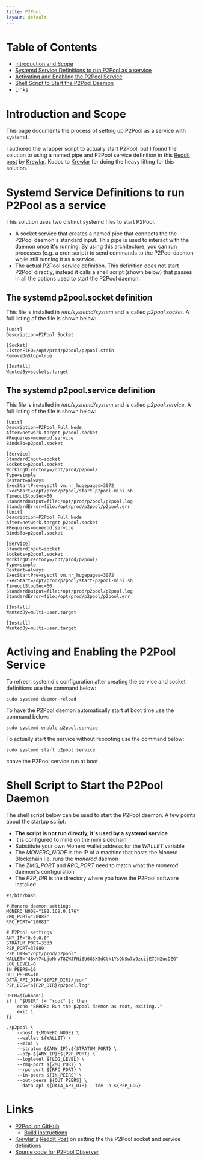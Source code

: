 ```yaml
---
title: P2Pool
layout: default
---
```


# Table of Contents

* [Introduction and Scope](#introduction-and-scope)
* [Systemd Service Definitions to run P2Pool as a service](#systemd-service-definitions-to-run-p2pool-as-a-service)
* [Activating and Enabling the P2Pool Service](#activing-and-enabling-the-p2pool-service)
* [Shell Script to Start the P2Pool Daemon](#shell-script-to-start-the-p2pool-daemon)
* [Links](#links)

# Introduction and Scope

This page documents the process of setting up P2Pool as a service with systemd.

I authored the wrapper script to actually start P2Pool, but I found the solution to using a named pipe and P2Pool service definition in this [Reddit post](https://www.reddit.com/r/MoneroMining/comments/12w28m6/comment/jhffnn8/?utm_source=share&utm_medium=web2x&context=3&rdt=38081) by [Krewlar](https://www.reddit.com/user/krewlar/). Kudos to [Krewlar](https://www.reddit.com/user/krewlar/) for doing the heavy lifting for this solution.

# Systemd Service Definitions to run P2Pool as a service

This solution uses two distinct systemd files to start P2Pool.

* A socket service that creates a named pipe that connects the the P2Pool daemon's standard input. This pipe is used to interact with the daemon once it's running. By using this architecture, you can run processes (e.g. a cron script) to send commands to the P2Pool daemon while still running it as a service.
* The actual P2Pool service definition. This definition does not start P2Pool directly, instead it calls a shell script (shown below) that passes in all the options used to start the P2Pool daemon.

## The systemd p2pool.socket definition

This file is installed in */etc/systemd/system* and is called *p2pool.socket*. A full listing of the file is shown below:

```
[Unit]
Description=P2Pool Socket

[Socket]
ListenFIFO=/opt/prod/p2pool/p2pool.stdin
RemoveOnStop=true

[Install]
WantedBy=sockets.target
```

## The systemd p2pool.service definition

This file is installed in */etc/systemd/system* and is called *p2pool.service*. A full listing of the file is shown below:

```
[Unit]
Description=P2Pool Full Node
After=network.target p2pool.socket
#Requires=monerod.service
BindsTo=p2pool.socket

[Service]
StandardInput=socket
Sockets=p2pool.socket
WorkingDirectory=/opt/prod/p2pool/
Type=simple
Restart=always
ExecStartPre=sysctl vm.nr_hugepages=3072
ExecStart=/opt/prod/p2pool/start-p2pool-mini.sh
TimeoutStopSec=60
StandardOutput=file:/opt/prod/p2pool/p2pool.log
StandardError=file:/opt/prod/p2pool/p2pool.err
[Unit]
Description=P2Pool Full Node
After=network.target p2pool.socket
#Requires=monerod.service
BindsTo=p2pool.socket

[Service]
StandardInput=socket
Sockets=p2pool.socket
WorkingDirectory=/opt/prod/p2pool/
Type=simple
Restart=always
ExecStartPre=sysctl vm.nr_hugepages=3072
ExecStart=/opt/prod/p2pool/start-p2pool-mini.sh
TimeoutStopSec=60
StandardOutput=file:/opt/prod/p2pool/p2pool.log
StandardError=file:/opt/prod/p2pool/p2pool.err

[Install]
WantedBy=multi-user.target

[Install]
WantedBy=multi-user.target
```
# Activing and Enabling the P2Pool Service

To refresh systemd's configuration after creating the service and socket definitions use the command below:
```
sudo systemd daemon-reload
```

To have the P2Pool daemon automatically start at boot time use the command below:
```
sudo systemd enable p2pool.service
```

To actually start the service without rebooting use the command below:
```
sudo systemd start p2pool.service
```
chave the P2Pool service run at boot 

# Shell Script to Start the P2Pool Daemon

The shell script below can be used to start the P2Pool daemon. A few points about the startup script:

* **The script is not run directly, it's used by a systemd service**
* It is configured to mine on the mini sidechain
* Substitute your own Monero wallet address for the *WALLET* variable
* The *MONERO_NODE* is the IP of a machine that hosts the Monero Blockchain i.e. runs the *monerod* daemon
* The *ZMQ_PORT* and *RPC_PORT* need to match what the *monerod* daemon's configuration
* The *P2P_DIR* is the directory where you have the P2Pool software installed

```
#!/bin/bash

# Monero daemon settings
MONERO_NODE="192.168.0.176"
ZMQ_PORT="20083"
RPC_PORT="20081"

# P2Pool settings
ANY_IP="0.0.0.0"
STRATUM_PORT=3333
P2P_PORT=37889
P2P_DIR="/opt/prod/p2pool"
WALLET="48wY74LjoNnvT8ZWJFHi6U6G3X5dCtk1YsQNSw7v9zcijE7JN2ucDEG"
LOG_LEVEL=0
IN_PEERS=10
OUT_PEERS=10
DATA_API_DIR="${P2P_DIR}/json"
P2P_LOG="${P2P_DIR}/p2pool.log"

USER=$(whoami)
if [ "$USER" != "root" ]; then
	echo "ERROR: Run the p2pool daemon as root, exiting.."
	exit 1
fi

./p2pool \
	--host ${MONERO_NODE} \
	--wallet ${WALLET} \
	--mini \
	--stratum ${ANY_IP}:${STRATUM_PORT} \
	--p2p ${ANY_IP}:${P2P_PORT} \
	--loglevel ${LOG_LEVEL} \
	--zmq-port ${ZMQ_PORT} \
	--rpc-port ${RPC_PORT} \
	--in-peers ${IN_PEERS} \
	--out-peers ${OUT_PEERS} \
	--data-api ${DATA_API_DIR} | tee -a ${P2P_LOG}
```

# Links

* [P2Pool on GitHub](https://github.com/SChernykh/p2pool)
  * [Build Instructions](https://github.com/SChernykh/p2pool/blob/master/README.md#build-instructions)
* [Krewlar's](https://www.reddit.com/user/krewlar/) [Reddit Post](https://www.reddit.com/r/MoneroMining/comments/12w28m6/comment/jhffnn8/?utm_source=share&utm_medium=web2x&context=3&rdt=38081) on setting the the P2Pool socket and service definitions
* [Source code for P2Pool Observer](https://git.gammaspectra.live/P2Pool/observer)
